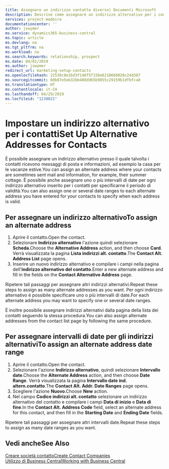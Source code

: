 ```yaml
---
title: Assegnare un indirizzo contatto diverso| Documenti Microsoft
description: Descrive come assegnare un indirizzo alternativo per i contatti o potenziali clienti, dove inviare talvolta le informazioni.
services: project-madeira
documentationcenter: ''
author: jswymer
ms.service: dynamics365-business-central
ms.topic: article
ms.devlang: na
ms.tgt_pltfrm: na
ms.workload: na
ms.search.keywords: relationship, prospect
ms.date: 04/01/2019
ms.author: jswymer
redirect_url: marketing-setup-contacts
ms.openlocfilehash: 22530c8e1bd3f148f5f158e6210668020c24d387
ms.sourcegitcommit: 60b87e5eb32bb408dd65b9855c29159b1dfbfca8
ms.translationtype: HT
ms.contentlocale: it-CH
ms.lasthandoff: 04/29/2019
ms.locfileid: "1238021"
---
```

# <a name="set-up-alternative-addresses-for-contacts"></a><span data-ttu-id="5afe9-103">Impostare un indirizzo alternativo per i contatti</span><span class="sxs-lookup"><span data-stu-id="5afe9-103">Set Up Alternative Addresses for Contacts</span></span>
<span data-ttu-id="5afe9-104">È possibile assegnare un indirizzo alternativo presso il quale talvolta i contatti ricevono messaggi di posta e informazioni, ad esempio la casa per le vacanze estive.</span><span class="sxs-lookup"><span data-stu-id="5afe9-104">You can assign an alternate address where your contacts are sometimes sent mail and information, for example, their summer cottage.</span></span> <span data-ttu-id="5afe9-105">È possibile anche assegnare uno o più intervalli di date per ogni indirizzo alternativo inserito per i contatti per specificarne il periodo di validità.</span><span class="sxs-lookup"><span data-stu-id="5afe9-105">You can also assign one or several date ranges to each alternate address you have entered for your contacts to specify when each address is valid.</span></span>

## <a name="to-assign-an-alternate-address"></a><span data-ttu-id="5afe9-106">Per assegnare un indirizzo alternativo</span><span class="sxs-lookup"><span data-stu-id="5afe9-106">To assign an alternate address</span></span>
1. <span data-ttu-id="5afe9-107">Aprire il contatto.</span><span class="sxs-lookup"><span data-stu-id="5afe9-107">Open the contact.</span></span>
2. <span data-ttu-id="5afe9-108">Selezionare **Indirizzo alternativo** l'azione quindi selezionare **Scheda**.</span><span class="sxs-lookup"><span data-stu-id="5afe9-108">Choose the **Alternative Address** action, and then choose **Card**.</span></span> <span data-ttu-id="5afe9-109">Verrà visualizzata la pagina **Lista indirizzi alt. contatto**.</span><span class="sxs-lookup"><span data-stu-id="5afe9-109">The **Contact Alt. Address List** page opens.</span></span>
3. <span data-ttu-id="5afe9-110">Inserire un nuovo indirizzo alternativo e compilare i campi nella pagina dell'**indirizzo alternativo del contatto**.</span><span class="sxs-lookup"><span data-stu-id="5afe9-110">Enter a new alternate address and fill in the fields on the **Contact Alternative Address** page.</span></span>

<span data-ttu-id="5afe9-111">Ripetere tali passaggi per assegnare altri indirizzi alternativi.</span><span class="sxs-lookup"><span data-stu-id="5afe9-111">Repeat these steps to assign as many alternate addresses as you want.</span></span> <span data-ttu-id="5afe9-112">Per ogni indirizzo alternativo è possibile specificare uno o più intervalli di date.</span><span class="sxs-lookup"><span data-stu-id="5afe9-112">For each alternate address you may want to specify one or several date ranges.</span></span>

<span data-ttu-id="5afe9-113">È inoltre possibile assegnare indirizzi alternativi dalla pagina della lista dei contatti seguendo la stessa procedura.</span><span class="sxs-lookup"><span data-stu-id="5afe9-113">You can also assign alternate addresses from the contact list page by following the same procedure.</span></span>

## <a name="to-assign-an-alternate-address-date-range"></a><span data-ttu-id="5afe9-114">Per assegnare intervalli di date per gli indirizzi alternativi</span><span class="sxs-lookup"><span data-stu-id="5afe9-114">To assign an alternate address date range</span></span>
1. <span data-ttu-id="5afe9-115">Aprire il contatto.</span><span class="sxs-lookup"><span data-stu-id="5afe9-115">Open the contact.</span></span>
2. <span data-ttu-id="5afe9-116">Selezionare l'azione **Indirizzo alternativo**, quindi selezionare **Intervallo date**.</span><span class="sxs-lookup"><span data-stu-id="5afe9-116">Choose the **Alternate Address** action, and then choose **Date Range**.</span></span> <span data-ttu-id="5afe9-117">Verrà visualizzata la pagina **Intervallo date ind. altern.contatto**.</span><span class="sxs-lookup"><span data-stu-id="5afe9-117">The **Contact Alt. Addr. Date Ranges** page opens.</span></span>
3. <span data-ttu-id="5afe9-118">Scegliere l'azione **Nuovo**.</span><span class="sxs-lookup"><span data-stu-id="5afe9-118">Choose **New** action.</span></span>
4. <span data-ttu-id="5afe9-119">Nel campo **Codice indirizzi alt. contatto** selezionare un indirizzo alternativo del contatto e compilare i campi **Data di inizio** e **Data di fine**.</span><span class="sxs-lookup"><span data-stu-id="5afe9-119">In the **Contact Alt. Address Code** field, select an alternate address for this contact, and then fill in the **Starting Date** and **Ending Date** fields.</span></span>

<span data-ttu-id="5afe9-120">Ripetere tali passaggi per assegnare altri intervalli date.</span><span class="sxs-lookup"><span data-stu-id="5afe9-120">Repeat these steps to assign as many date ranges as you want.</span></span>

## <a name="see-also"></a><span data-ttu-id="5afe9-121">Vedi anche</span><span class="sxs-lookup"><span data-stu-id="5afe9-121">See Also</span></span>
[<span data-ttu-id="5afe9-122">Creare società contatto</span><span class="sxs-lookup"><span data-stu-id="5afe9-122">Create Contact Companies</span></span>](marketing-create-contact-companies.md)  
[<span data-ttu-id="5afe9-123">Utilizzo di Business Central</span><span class="sxs-lookup"><span data-stu-id="5afe9-123">Working with Business Central</span></span>](ui-work-product.md)
